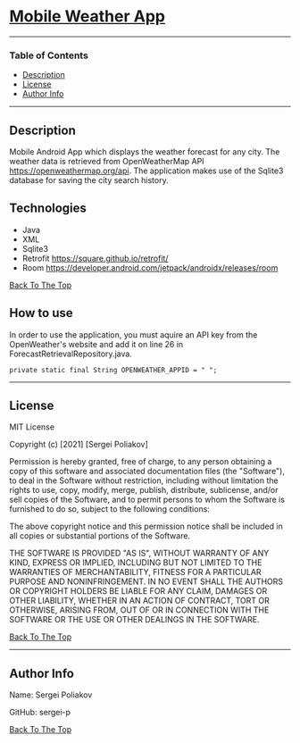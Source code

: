 # [Mobile Weather App](#Mobile-Weather-App)

---

### Table of Contents
- [Description](#description)
- [License](#license)
- [Author Info](#author-info)

---

## Description
Mobile Android App which displays the weather forecast for any city. The weather data is retrieved from OpenWeatherMap API https://openweathermap.org/api. The application makes use of the Sqlite3 database for saving the city search history.

## Technologies
- Java
- XML
- Sqlite3
- Retrofit https://square.github.io/retrofit/
- Room https://developer.android.com/jetpack/androidx/releases/room

[Back To The Top](#Mobile-Weather-App)


## How to use
In order to use the application, you must aquire an API key from the OpenWeather's website and add it on line 26 in ForecastRetrievalRepository.java.

`private static final String OPENWEATHER_APPID = " ";`


---


## License

MIT License

Copyright (c) [2021] [Sergei Poliakov]

Permission is hereby granted, free of charge, to any person obtaining a copy
of this software and associated documentation files (the "Software"), to deal
in the Software without restriction, including without limitation the rights
to use, copy, modify, merge, publish, distribute, sublicense, and/or sell
copies of the Software, and to permit persons to whom the Software is
furnished to do so, subject to the following conditions:

The above copyright notice and this permission notice shall be included in all
copies or substantial portions of the Software.

THE SOFTWARE IS PROVIDED "AS IS", WITHOUT WARRANTY OF ANY KIND, EXPRESS OR
IMPLIED, INCLUDING BUT NOT LIMITED TO THE WARRANTIES OF MERCHANTABILITY,
FITNESS FOR A PARTICULAR PURPOSE AND NONINFRINGEMENT. IN NO EVENT SHALL THE
AUTHORS OR COPYRIGHT HOLDERS BE LIABLE FOR ANY CLAIM, DAMAGES OR OTHER
LIABILITY, WHETHER IN AN ACTION OF CONTRACT, TORT OR OTHERWISE, ARISING FROM,
OUT OF OR IN CONNECTION WITH THE SOFTWARE OR THE USE OR OTHER DEALINGS IN THE
SOFTWARE.

[Back To The Top](#Mobile-Weather-App)

---

## Author Info
Name: Sergei Poliakov

GitHub: sergei-p

[Back To The Top](#Mobile-Weather-App)

